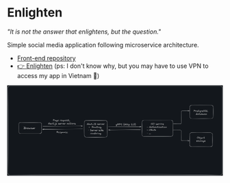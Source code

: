 # Enlighten

_"It is not the answer that enlightens, but the question."_

Simple social media application following microservice architecture.

- [Front-end repository](https://github.com/AnhBigBrother/enlighten-frontend/tree/grpc)
- [👉 Enlighten](https://enlighten-wololo.vercel.app) (ps: I don't know why, but you may have to use VPN to access my app in Vietnam 🫤)

![draw](draw.png)
